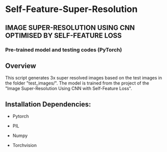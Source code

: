 # Self-Feature-Super-Resolution

## IMAGE SUPER-RESOLUTION USING CNN OPTIMISED BY SELF-FEATURE LOSS

### Pre-trained model and testing codes (PyTorch)

## Overview

This script generates 3x super resolved images based on the test images in the folder "test_images/".
The model is trained from the project of the "Image Super-Resolution Using CNN with Self-Feature Loss".

## Installation Dependencies:

* Pytorch

* PIL

* Numpy

* Torchvision

